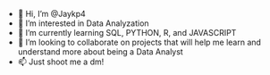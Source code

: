 - 👋 Hi, I’m @Jaykp4
- 👀 I’m interested in Data Analyzation
- 🌱 I’m currently learning SQL, PYTHON, R, and JAVASCRIPT
- 💞️ I’m looking to collaborate on projects that will help me learn and understand more about being a Data Analyst
- 📫 Just shoot me a dm!

<!---
Jaykp4/Jaykp4 is a ✨ special ✨ repository because its `README.md` (this file) appears on your GitHub profile.
You can click the Preview link to take a look at your changes.
--->
